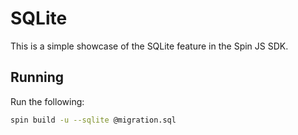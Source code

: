 # SQLite

This is a simple showcase of the SQLite feature in the Spin JS SDK.

## Running

Run the following:

```bash
spin build -u --sqlite @migration.sql
```